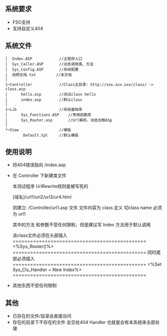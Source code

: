 系统要求
-----
* FSO支持
* 支持自定义404

系统文件
-----
	│  Index.ASP			//主程序入口
	│  Sys_Caller.ASP		//动态调用类、方法
	│  Sys_Config.ASP		//系统配置
	│  说明文档.txt			//本文档
	│  
	├─Controller			//Class主目录: http://xxx.xxx.xxx/class/ -> class.asp
	│      hello.asp		//测试class hello
	│      index.asp		//默认class
	│      
	├─Lib					//系统基础库
	│      Sys_Functions.ASP	//常用函数库
	│      Sys_Router.asp		//Url解析、动态加载ASp
	│      
	└─View					//模版
			Default.tpl		//默认模版

使用说明
-----
* 将404错误指向 /index.asp
* 在 Controller 下新建类文件
		
	本测试程序 UrlRewrite规则是被写死的
		
	[域名]/url1/url2/url3/ur4.html

	则建立: /Controller/url1.asp 文件
	文件内容为 class 定义
	切class name 必须为 url1
		
	其中的方法 和参数不受任何限制，但是建议写 Index 方法用于默认调用

	该class文件必须在头部插入
		==============================================
		<!--#include virtual="/Sys_Config.ASP"-->
		<%Sys_Router()%>
		==============================================
	同时尾部必须插入
		==============================================
		<%Set Sys_Cls_Handler = New Index%>
		<!--#include virtual="/Sys_Caller.ASP"-->
		==============================================
* 其他东西不受任何限制
		
其他
-----	
* 已存在的文件/目录会直接访问
* 存在的目录下不存在的文件 会交给404 Handler 也就是会有本系统来全部处理
		